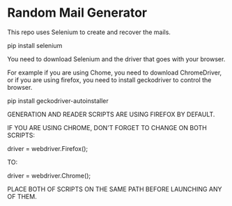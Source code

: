 # Random Mail Generator

This repo uses Selenium to create and recover the mails.

pip install selenium

You need to download Selenium and the driver that goes with your browser.

For example if you are using Chome, you need to download ChromeDriver,
or if you are using firefox, you need to install geckodriver to control the browser.

pip install geckodriver-autoinstaller

GENERATION AND READER SCRIPTS ARE USING FIREFOX BY DEFAULT.

IF YOU ARE USING CHROME, DON'T FORGET TO CHANGE ON BOTH SCRIPTS:

driver = webdriver.Firefox(); 

TO:

driver = webdriver.Chrome();

PLACE BOTH OF SCRIPTS ON THE SAME PATH BEFORE LAUNCHING ANY OF THEM.
